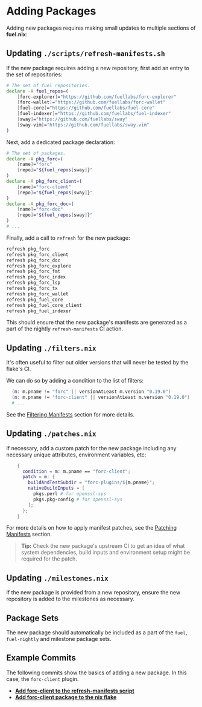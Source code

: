 # Adding Packages

Adding new packages requires making small updates to multiple sections of
**fuel.nix**:

## Updating `./scripts/refresh-manifests.sh`

If the new package requires adding a new repository, first add an entry to the
set of repositories:

```sh
# The set of fuel repositories.
declare -A fuel_repos=(
    [forc-explorer]="https://github.com/fuellabs/forc-explorer"
    [forc-wallet]="https://github.com/fuellabs/forc-wallet"
    [fuel-core]="https://github.com/fuellabs/fuel-core"
    [fuel-indexer]="https://github.com/fuellabs/fuel-indexer"
    [sway]="https://github.com/fuellabs/sway"
    [sway-vim]="https://github.com/fuellabs/sway.vim"
)
```

Next, add a dedicated package declaration:

```sh
# The set of packages.
declare -A pkg_forc=(
    [name]="forc"
    [repo]="${fuel_repos[sway]}"
)
declare -A pkg_forc_client=(
    [name]="forc-client"
    [repo]="${fuel_repos[sway]}"
)
declare -A pkg_forc_doc=(
    [name]="forc-doc"
    [repo]="${fuel_repos[sway]}"
)
# ...
```

Finally, add a call to `refresh` for the new package:

```sh
refresh pkg_forc
refresh pkg_forc_client
refresh pkg_forc_doc
refresh pkg_forc_explore
refresh pkg_forc_fmt
refresh pkg_forc_index
refresh pkg_forc_lsp
refresh pkg_forc_tx
refresh pkg_forc_wallet
refresh pkg_fuel_core
refresh pkg_fuel_core_client
refresh pkg_fuel_indexer
```

This should ensure that the new package's manifests are generated as a part of
the nightly `refresh-manifests` CI action.

## Updating `./filters.nix`

It's often useful to filter out older versions that will never be tested by the
flake's CI.

We can do so by adding a condition to the list of filters:

```nix
  (m: m.pname != "forc" || versionAtLeast m.version "0.19.0")
  (m: m.pname != "forc-client" || versionAtLeast m.version "0.19.0")
  # ...
```

See the [Filtering
Manifests](./internals/providing-packages.md#filtering-manifests) section for
more details.

## Updating `./patches.nix`

If necessary, add a custom patch for the new package including any necessary
unique attributes, environment variables, etc:

```nix
    {
      condition = m: m.pname == "forc-client";
      patch = m: {
        buildAndTestSubdir = "forc-plugins/${m.pname}";
        nativeBuildInputs = [
          pkgs.perl # for openssl-sys
          pkgs.pkg-config # for openssl-sys
        ];
      };
    }
```

For more details on how to apply manifest patches, see the
[Patching Manifests](./internals/providing-packages.md#patching-manifests)
section.

> **Tip:** Check the new package's upstream CI to get an idea of what system
> dependencies, build inputs and environment setup might be required for the
> patch.

## Updating `./milestones.nix`

If the new package is provided from a new repository, ensure the new repository
is added to the milestones as necessary.

## Package Sets

The new package should automatically be included as a part of the `fuel`,
`fuel-nightly` and milestone package sets.

## Example Commits

The following commits show the basics of adding a new package. In this case,
the `forc-client` plugin.

- [**Add forc-client to the refresh-manifests script**](https://github.com/FuelLabs/fuel.nix/pull/13/commits/ee1045ff1e6ce5df0e7f08aca4ce4cd6e72b3b51)
- [**Add forc-client package to the nix flake**](https://github.com/FuelLabs/fuel.nix/pull/13/commits/117257429a3055abfe1bb8084be76f5facccfaba)
